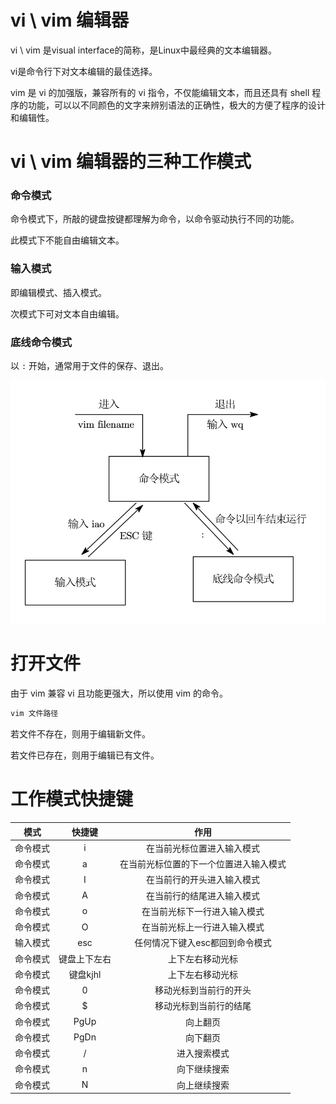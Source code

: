 # vi \ vim 编辑器

vi \ vim 是visual interface的简称，是Linux中最经典的文本编辑器。

vi是命令行下对文本编辑的最佳选择。

vim 是 vi 的加强版，兼容所有的 vi 指令，不仅能编辑文本，而且还具有 shell 程序的功能，可以以不同颜色的文字来辨别语法的正确性，极大的方便了程序的设计和编辑性。

# vi \ vim 编辑器的三种工作模式

### 命令模式

命令模式下，所敲的键盘按键都理解为命令，以命令驱动执行不同的功能。

此模式下不能自由编辑文本。

### 输入模式

即编辑模式、插入模式。

次模式下可对文本自由编辑。

### 底线命令模式

以 `:` 开始，通常用于文件的保存、退出。

![](vim编辑器工作模式.svg)

# 打开文件

由于 vim 兼容 vi 且功能更强大，所以使用 vim 的命令。

```bash
vim 文件路径
```

若文件不存在，则用于编辑新文件。

若文件已存在，则用于编辑已有文件。

# 工作模式快捷键

|   模式   | 快捷键 |              作用               |
| :------: | :----: | :-----------------------------: |
| 命令模式 |   i    |   在当前光标位置进入输入模式    |
| 命令模式 |   a    | 在当前光标位置的下一个位置进入输入模式  |
| 命令模式 |   I    |   在当前行的开头进入输入模式    |
| 命令模式 |   A    |   在当前行的结尾进入输入模式    |
| 命令模式 |   o    |  在当前光标下一行进入输入模式   |
| 命令模式 |   O    |  在当前光标上一行进入输入模式   |
| 输入模式 |  esc   | 任何情况下键入esc都回到命令模式 |
| 命令模式 |   键盘上下左右    |   上下左右移动光标    |
| 命令模式 |   键盘kjhl    | 上下左右移动光标  |
| 命令模式 |   0    |   移动光标到当前行的开头    |
| 命令模式 |   $    |   移动光标到当前行的结尾    |
| 命令模式 |   PgUp    |  向上翻页   |
| 命令模式 |   PgDn    |  向下翻页   |
| 命令模式 |  /   | 进入搜索模式 |
| 命令模式 |  n   | 向下继续搜索 |
| 命令模式 |  N   | 向上继续搜索 |

